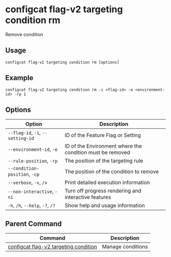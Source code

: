 # configcat flag-v2 targeting condition rm
Remove condition
## Usage
```
configcat flag-v2 targeting condition rm [options]
```
## Example
```
configcat flag-v2 targeting condition rm -i <flag-id> -e <environment-id> -rp 1
```
## Options
| Option | Description |
| ------ | ----------- |
| `--flag-id`, `-i`, `--setting-id` | ID of the Feature Flag or Setting |
| `--environment-id`, `-e` | ID of the Environment where the condition must be removed |
| `--rule-position`, `-rp` | The position of the targeting rule |
| `--condition-position`, `-cp` | The position of the condition to remove |
| `--verbose`, `-v`, `/v` | Print detailed execution information |
| `--non-interactive`, `-ni` | Turn off progress rendering and interactive features |
| `-h`, `/h`, `--help`, `-?`, `/?` | Show help and usage information |
## Parent Command
| Command | Description |
| ------ | ----------- |
| [configcat flag-v2 targeting condition](configcat-flag-v2-targeting-condition.md) | Manage conditions |
